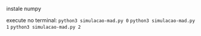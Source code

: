 instale numpy

execute no terminal: 
`python3 simulacao-mad.py 0`
`python3 simulacao-mad.py 1`
`python3 simulacao-mad.py 2`

